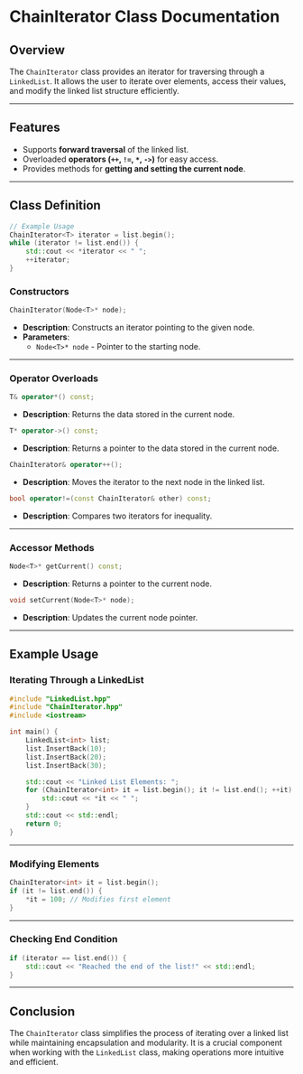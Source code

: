 # ChainIterator Class Documentation

## Overview
The `ChainIterator` class provides an iterator for traversing through a `LinkedList`. It allows the user to iterate over elements, access their values, and modify the linked list structure efficiently.

---

## Features
- Supports **forward traversal** of the linked list.
- Overloaded **operators (`++`, `!=`, `*`, `->`)** for easy access.
- Provides methods for **getting and setting the current node**.

---

## Class Definition
```cpp
// Example Usage
ChainIterator<T> iterator = list.begin();
while (iterator != list.end()) {
    std::cout << *iterator << " ";
    ++iterator;
}
```

### Constructors
```cpp
ChainIterator(Node<T>* node);
```
- **Description**: Constructs an iterator pointing to the given node.
- **Parameters**:
  - `Node<T>* node` - Pointer to the starting node.

---

### Operator Overloads
```cpp
T& operator*() const;
```
- **Description**: Returns the data stored in the current node.

```cpp
T* operator->() const;
```
- **Description**: Returns a pointer to the data stored in the current node.

```cpp
ChainIterator& operator++();
```
- **Description**: Moves the iterator to the next node in the linked list.

```cpp
bool operator!=(const ChainIterator& other) const;
```
- **Description**: Compares two iterators for inequality.

---

### Accessor Methods
```cpp
Node<T>* getCurrent() const;
```
- **Description**: Returns a pointer to the current node.

```cpp
void setCurrent(Node<T>* node);
```
- **Description**: Updates the current node pointer.

---

## Example Usage

### Iterating Through a LinkedList
```cpp
#include "LinkedList.hpp"
#include "ChainIterator.hpp"
#include <iostream>

int main() {
    LinkedList<int> list;
    list.InsertBack(10);
    list.InsertBack(20);
    list.InsertBack(30);

    std::cout << "Linked List Elements: ";
    for (ChainIterator<int> it = list.begin(); it != list.end(); ++it) {
        std::cout << *it << " ";
    }
    std::cout << std::endl;
    return 0;
}
```

---

### Modifying Elements
```cpp
ChainIterator<int> it = list.begin();
if (it != list.end()) {
    *it = 100; // Modifies first element
}
```

---

### Checking End Condition
```cpp
if (iterator == list.end()) {
    std::cout << "Reached the end of the list!" << std::endl;
}
```

---

## Conclusion
The `ChainIterator` class simplifies the process of iterating over a linked list while maintaining encapsulation and modularity. It is a crucial component when working with the `LinkedList` class, making operations more intuitive and efficient.

